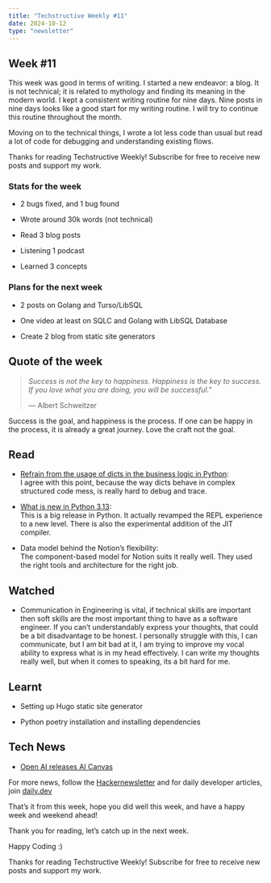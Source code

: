 ```yaml
---
title: "Techstructive Weekly #11"
date: 2024-10-12
type: "newsletter"
---
```


## Week #11

This week was good in terms of writing. I started a new endeavor: a blog. It is not technical; it is related to mythology and finding its meaning in the modern world. I kept a consistent writing routine for nine days. Nine posts in nine days looks like a good start for my writing routine. I will try to continue this routine throughout the month.

Moving on to the technical things, I wrote a lot less code than usual but read a lot of code for debugging and understanding existing flows.

Thanks for reading Techstructive Weekly! Subscribe for free to receive new posts and support my work.

### Stats for the week

* 2 bugs fixed, and 1 bug found
    
* Wrote around 30k words (not technical)
    
* Read 3 blog posts
    
* Listening 1 podcast
    
* Learned 3 concepts
    

### Plans for the next week

* 2 posts on Golang and Turso/LibSQL
    
* One video at least on SQLC and Golang with LibSQL Database
    
* Create 2 blog from static site generators
    

## Quote of the week

> *Success is not the key to happiness. Happiness is the key to success. If you love what you are doing, you will be successful."*
> 
> — Albert Schweitzer

Success is the goal, and happiness is the process. If one can be happy in the process, it is already a great journey. Love the craft not the goal.

## Read

* [Refrain from the usage of dicts in the business logic in Python](https://roman.pt/posts/dont-let-dicts-spoil-your-code/):  
    I agree with this point, because the way dicts behave in complex structured code mess, is really hard to debug and trace.
    
* [What is new in Python 3.13](https://docs.python.org/3.13/whatsnew/3.13.html):  
    This is a big release in Python. It actually revamped the REPL experience to a new level. There is also the experimental addition of the JIT compiler.
    
* Data model behind the Notion’s flexibility:  
    The component-based model for Notion suits it really well. They used the right tools and architecture for the right job.
    

## Watched

* Communication in Engineering is vital, if technical skills are important then soft skills are the most important thing to have as a software engineer. If you can’t understandably express your thoughts, that could be a bit disadvantage to be honest. I personally struggle with this, I can communicate, but I am bit bad at it, I am trying to improve my vocal ability to express what is in my head effectively. I can write my thoughts really well, but when it comes to speaking, its a bit hard for me.
    

## Learnt

* Setting up Hugo static site generator
    
* Python poetry installation and installing dependencies
    

## Tech News

* [Open AI releases AI Canvas](https://openai.com/index/introducing-canvas/?utm_source=hackernewsletter&utm_medium=email&utm_term=fav)
    

For more news, follow the [Hackernewsletter](https://buttondown.com/hacker-newsletter/archive/hacker-newsletter-718/) and for daily developer articles, join [daily.dev](http://daily.dev)

That’s it from this week, hope you did well this week, and have a happy week and weekend ahead!

Thank you for reading, let’s catch up in the next week.

Happy Coding :)

Thanks for reading Techstructive Weekly! Subscribe for free to receive new posts and support my work.

